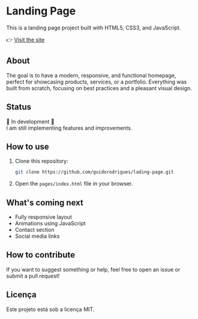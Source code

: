 # Landing Page

This is a landing page project built with HTML5, CSS3, and JavaScript.

👉 [Visit the site](https://guidorodrigues.github.io/lading-page/pages/index.html#)

## About

The goal is to have a modern, responsive, and functional homepage, perfect for showcasing products, services, or a portfolio. Everything was built from scratch, focusing on best practices and a pleasant visual design.

## Status

🚧 In development 🚧  
I am still implementing features and improvements.

## How to use

1. Clone this repository:
    ```bash
    git clone https://github.com/guidorodrigues/lading-page.git
    ```
2. Open the `pages/index.html` file in your browser.

## What's coming next

- Fully responsive layout
- Animations using JavaScript
- Contact section
- Social media links

## How to contribute

If you want to suggest something or help, feel free to open an issue or submit a pull request!

## Licença

Este projeto está sob a licença MIT.

